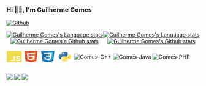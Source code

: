 ### Hi 👋🏽, I'm Guilherme Gomes

[![Github](https://img.shields.io/github/followers/GomesGuilhermePT07?label=Follow&style=social)](https://github.com/GomesGuilhermePT07)

<!-- Light Mode -->
<div style="display: flex;padding: -10px">
<div align="center"> 
<a href="https://github.com/anuraghazra/github-readme-stats#gh-light-mode-only">
<img height=259 src="https://github-readme-stats-git-masterrstaa-rickstaa.vercel.app/api/top-langs/?username=GomesGuilhermePT07&layout=compact&langs_count=12&hide_border=true&role=owner,collaborator&theme=default#gh-light-mode-only" alt="Guilherme Gomes's Language stats" />
</a>
<a href="https://github.com/anuraghazra/github-readme-stats#gh-light-mode-only">
<img height=259 src="https://github-readme-stats-git-masterrstaa-rickstaa.vercel.app/api/top-langs/?username=GomesGuilhermePT07&show_icons=true&line_height=28&hide_border=true&card_width=347&include_all_commits=true&role=owner,collaborator&show=reviews,discussions_answered&rank_icon=percentile&exclude_repo=github-readme-stats&theme=default#gh-light-mode-only" alt="Guilherme Gomes's Github stats" />
</a>
</div>

<!-- Dark Mode -->
<div align="center"> 
<a href="https://github.com/anuraghazra/github-readme-stats#gh-dark-mode-only">
<img height=259 src="https://github-readme-stats-git-masterrstaa-rickstaa.vercel.app/api/top-langs/?username=GomesGuilhermePT07&layout=compact&langs_count=12&hide_border=true&role=owner,collaborator&theme=dark&bg_color=000000#gh-dark-mode-only" alt="Guilherme Gomes's Language stats" />
</a>
<a href="https://github.com/anuraghazra/github-readme-stats#gh-dark-mode-only">
<img height=259 src="https://github-readme-stats-git-masterrstaa-rickstaa.vercel.app/api?username=GomesGuilhermePT07&show_icons=true&line_height=28&hide_border=true&card_width=347&include_all_commits=true&role=owner,collaborator&show=reviews,discussions_answered&rank_icon=percentile&exclude_repo=github-readme-stats&theme=dark&bg_color=000000#gh-dark-mode-only" alt="Guilherme Gomes's Github stats" />
</a>
</div>
</div>

<div style="display: inline_block"><br>
  <img align="center" alt="Gomes-Js" height="30" width="40" title="JavaScript" src="https://raw.githubusercontent.com/devicons/devicon/master/icons/javascript/javascript-plain.svg">
  <img align="center" alt="Gomes-HTML" height="30" width="40" title="HTML" src="https://raw.githubusercontent.com/devicons/devicon/master/icons/html5/html5-original.svg">
  <img align="center" alt="Gomes-CSS" height="30" width="40" title="CSS" src="https://raw.githubusercontent.com/devicons/devicon/master/icons/css3/css3-original.svg">
  <img align="center" alt="Gomes-Python" height="30" width="40" title="Python" src="https://raw.githubusercontent.com/devicons/devicon/master/icons/python/python-original.svg">
  <img align="center" alt="Gomes-C++" height="30" width="40" title="C++" src="https://cdn.jsdelivr.net/gh/devicons/devicon@latest/icons/cplusplus/cplusplus-original.svg" >
  <img align="center" alt="Gomes-Java" height="30" width="40" title="Java" src="https://cdn.jsdelivr.net/gh/devicons/devicon@latest/icons/java/java-original.svg" >
  <img align="center" alt="Gomes-PHP" height="30" width="40" title="PHP" src="https://cdn.jsdelivr.net/gh/devicons/devicon@latest/icons/php/php-original.svg" />
</div>

## 
<div> 
  <a href="https://instagram.com/wg_gom3z" target="_blank"><img src="https://img.shields.io/badge/-Instagram-%23E4405F?style=for-the-badge&logo=instagram&logoColor=white" target="_blank"></a>
  <a href = "mailto:gomesguilherme.pt@gmail.com"><img src="https://img.shields.io/badge/-Gmail-%23333?style=for-the-badge&logo=gmail&logoColor=white" target="_blank"></a>
  <a href="https://www.linkedin.com/in/guilherme-gomes-626193343/" target="_blank"><img src="https://img.shields.io/badge/-LinkedIn-%230077B5?style=for-the-badge&logo=linkedin&logoColor=white" target="_blank"></a> 
</div>

